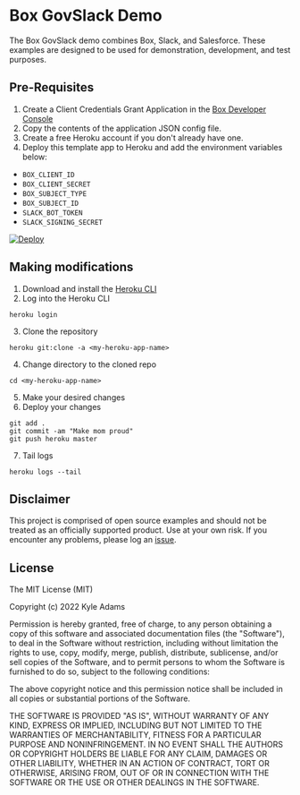 # Box GovSlack Demo
The Box GovSlack demo combines Box, Slack, and Salesforce.  These examples are designed to be used for demonstration, development, and test purposes.

## Pre-Requisites

1. Create a Client Credentials Grant Application in the [Box Developer Console](https://account.box.com/developers/services)
2. Copy the contents of the application JSON config file.
3. Create a free Heroku account if you don't already have one.
4. Deploy this template app to Heroku and add the environment variables below:
- `BOX_CLIENT_ID`
- `BOX_CLIENT_SECRET`
- `BOX_SUBJECT_TYPE`
- `BOX_SUBJECT_ID`
- `SLACK_BOT_TOKEN`
- `SLACK_SIGNING_SECRET`
  
[![Deploy](https://www.herokucdn.com/deploy/button.svg)](https://heroku.com/deploy)

## Making modifications
1. Download and install the [Heroku CLI](https://devcenter.heroku.com/articles/heroku-command-line)
2. Log into the Heroku CLI
```shell
heroku login
```
3. Clone the repository
```shell
heroku git:clone -a <my-heroku-app-name>
```
4. Change directory to the cloned repo
```shell
cd <my-heroku-app-name>
```
5. Make your desired changes
6. Deploy your changes
```shell
git add .
git commit -am "Make mom proud"
git push heroku master
```
7. Tail logs
```shell
heroku logs --tail
```

## Disclaimer
This project is comprised of open source examples and should not be treated as an officially supported product. Use at your own risk. If you encounter any problems, please log an [issue](https://github.com/kylefernandadams/box-govslack/issues).

## License

The MIT License (MIT)

Copyright (c) 2022 Kyle Adams

Permission is hereby granted, free of charge, to any person obtaining a copy of this software and associated documentation files (the "Software"), to deal in the Software without restriction, including without limitation the rights to use, copy, modify, merge, publish, distribute, sublicense, and/or sell copies of the Software, and to permit persons to whom the Software is furnished to do so, subject to the following conditions:

The above copyright notice and this permission notice shall be included in all copies or substantial portions of the Software.

THE SOFTWARE IS PROVIDED "AS IS", WITHOUT WARRANTY OF ANY KIND, EXPRESS OR IMPLIED, INCLUDING BUT NOT LIMITED TO THE WARRANTIES OF MERCHANTABILITY, FITNESS FOR A PARTICULAR PURPOSE AND NONINFRINGEMENT. IN NO EVENT SHALL THE AUTHORS OR COPYRIGHT HOLDERS BE LIABLE FOR ANY CLAIM, DAMAGES OR OTHER LIABILITY, WHETHER IN AN ACTION OF CONTRACT, TORT OR OTHERWISE, ARISING FROM, OUT OF OR IN CONNECTION WITH THE SOFTWARE OR THE USE OR OTHER DEALINGS IN THE SOFTWARE.
